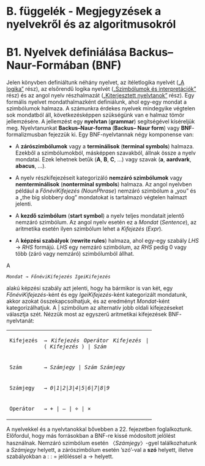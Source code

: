 <?xml version="1.0" encoding="UTF-8" standalone="no"?>
<!DOCTYPE html PUBLIC "-//W3C//DTD XHTML 1.1//EN" "http://www.w3.org/TR/xhtml11/DTD/xhtml11.dtd">
<html xmlns="http://www.w3.org/1999/xhtml"><head><meta name="generator" content="DocBook XSL Stylesheets V1.76.1"/></head><body><div class="appendix" title="B. függelék - Megjegyzések a nyelvekről és az algoritmusokról"><div class="titlepage"><div><div><h1 class="title"><a id="id804825"/>B. függelék - Megjegyzések a nyelvekről és az algoritmusokról</h1></div></div></div><div class="section" title="B1. Nyelvek definiálása Backus–Naur-Formában (BNF)"><div class="titlepage"><div><div><h1 class="title"><a id="id804828"/>B1. Nyelvek definiálása Backus–Naur-Formában (BNF)</h1></div></div></div><a id="ID_1112_oldal"/><p>Jelen könyvben definiáltunk néhány nyelvet, az ítéletlogika nyelvét (<a class="xref" href="ch07s03.md#ID_258_oldal">„A logika”</a> rész), az elsőrendű logika nyelvét (<a class="xref" href="ch08s02.md#ID_304_oldal">„Szimbólumok és interpretációk”</a> rész) és az angol nyelv részhalmazát (<a class="xref" href="ch22s04.md#ID_921_oldal">„Kiterjesztett nyelvtanok”</a> rész). Egy formális nyelvet mondathalmazként definiálunk, ahol egy-egy mondat a szimbólumok halmaza. A számunkra érdekes nyelvek mindegyike végtelen sok mondatból áll, következésképpen szükségünk van e halmaz tömör jellemzésére. A jellemzést egy <span class="strong"><strong>nyelvtan </strong></span>(<span class="strong"><strong>grammar</strong></span>) segítségével kíséreljük meg. Nyelvtanunkat <span class="strong"><strong>Backus–Naur-forma </strong></span>(<span class="strong"><strong>Backus</strong></span><span class="strong"><strong>– Naur form</strong></span>) vagy <span class="strong"><strong>BNF</strong></span>-formalizmusban fejezzük ki. Egy BNF-nyelvtannak négy komponense van:</p><div class="itemizedlist"><ul class="itemizedlist"><li class="listitem"><p>A <span class="strong"><strong>zárószimbólumok</strong></span> vagy a <span class="strong"><strong>terminálisok </strong></span>(<span class="strong"><strong>terminal symbols</strong></span>) halmaza. Ezekből a szimbólumokból, másképpen szavakból, állnak össze a nyelv mondatai. Ezek lehetnek betűk (<span class="strong"><strong>A</strong></span>, <span class="strong"><strong>B</strong></span>, <span class="strong"><strong>C</strong></span>, …) vagy szavak (<span class="strong"><strong>a</strong></span>, <span class="strong"><strong>aardvark</strong></span>, <span class="strong"><strong>abacus</strong></span>, ...).</p></li><li class="listitem"><p>A nyelv részkifejezéseit kategorizáló <span class="strong"><strong>nemzáró szimbólumok</strong></span> vagy <span class="strong"><strong>nemterminálisok </strong></span>(<span class="strong"><strong>nonterminal symbols</strong></span>) halmaza. Az angol nyelvben például a <span class="emphasis"><em>FőnéviKifejezés (NounPhrase</em></span>) nemzáró szimbólum a „you” és a „the big slobbery dog” mondatokat is tartalmazó végtelen halmazt jelenti.</p></li><li class="listitem"><p>A <span class="strong"><strong>kezdő szimbólum</strong></span> (<span class="strong"><strong>start symbol</strong></span>) a nyelv teljes mondatait jelentő nemzáró szimbólum. Az angol nyelv esetén ez a <span class="emphasis"><em>Mondat </em></span>(<span class="emphasis"><em>Sentence</em></span>), az aritmetika esetén ilyen szimbólum lehet a <span class="emphasis"><em>Kifejezés </em></span>(<span class="emphasis"><em>Expr</em></span>).</p></li><li class="listitem"><p>A <span class="strong"><strong>képzési szabályok </strong></span>(<span class="strong"><strong>rewrite rules</strong></span>) halmaza, ahol egy-egy szabály <span class="emphasis"><em>LHS </em></span>→<span class="emphasis"><em> RHS</em></span> formájú. <span class="emphasis"><em>LHS</em></span> egy nemzáró szimbólum, az <span class="emphasis"><em>RHS</em></span> pedig 0 vagy több (záró vagy nemzáró) szimbólumból állhat.</p></li></ul></div><p>A</p><p><code class="code"><em><span class="remark">Mondat</span></em> → <em><span class="remark">FőnéviKifejezés IgeiKifejezés</span></em></code></p><p>alakú képzési szabály azt jelenti, hogy ha bármikor is van két, egy <span class="emphasis"><em>FőnéviKifejezés</em></span>-ként és egy <span class="emphasis"><em>IgeiKifejezés</em></span>-ként kategorizált mondatunk, akkor azokat összekapcsolhatjuk, és az eredményt <span class="emphasis"><em>Mondat</em></span>-ként kategorizálhatjuk. A | szimbólum az alternatív jobb oldali kifejezéseket választja szét. Nézzük most az egyszerű aritmetikai kifejezések BNF- nyelvtanát:</p><div class="informaltable"><table border="0"><colgroup><col width="69.2pt" class="col1"/><col width="290.6pt" class="col2"/></colgroup><tbody><tr><td style="text-align: justify" valign="top"><p><code class="code">Kifejezés</code></p></td><td style="text-align: justify" valign="top"><p><code class="code">→<em><span class="remark"> Kifejezés Operátor Kifejezés </span></em>| (<em><span class="remark"> Kifejezés </span></em>) | <em><span class="remark">Szám</span></em></code></p></td></tr><tr><td style="text-align: justify" valign="top"><p><code class="code">Szám</code></p></td><td style="text-align: justify" valign="top"><p><code class="code">→<em><span class="remark"> Számjegy </span></em>| <em><span class="remark">Szám Számjegy</span></em></code></p></td></tr><tr><td style="text-align: justify" valign="top"><p><code class="code">Számjegy</code></p></td><td style="text-align: justify" valign="top"><p><code class="code">→ <em><span class="remark">0</span></em>|<em><span class="remark">1</span></em>|<em><span class="remark">2</span></em>|<em><span class="remark">3</span></em>|<em><span class="remark">4</span></em>|<em><span class="remark">5</span></em>|<em><span class="remark">6</span></em>|<em><span class="remark">7</span></em>|<em><span class="remark">8</span></em>|<em><span class="remark">9</span></em></code></p></td></tr><tr><td style="text-align: justify" valign="top"><p><code class="code">Operátor</code></p></td><td style="text-align: justify" valign="top"><p><code class="code">→ + | – | ÷ |<em><span class="remark"> </span></em>×</code></p></td></tr></tbody></table></div><p>A nyelvekkel és a nyelvtanokkal bővebben a 22. fejezetben foglalkoztunk. Előfordul, hogy más forrásokban a BNF-re kissé módosított jelölést használnak. Nemzáró szimbólum esetén 〈<span class="emphasis"><em>Számjegy</em></span>〉-gyel találkozhatunk a <span class="emphasis"><em>Számjegy</em></span> helyett, a zárószimbólum esetén ’szó’-val a <span class="strong"><strong>szó</strong></span> helyett, illetve szabályokban a : : = jelöléssel a → helyett.</p></div></div></body></html>
